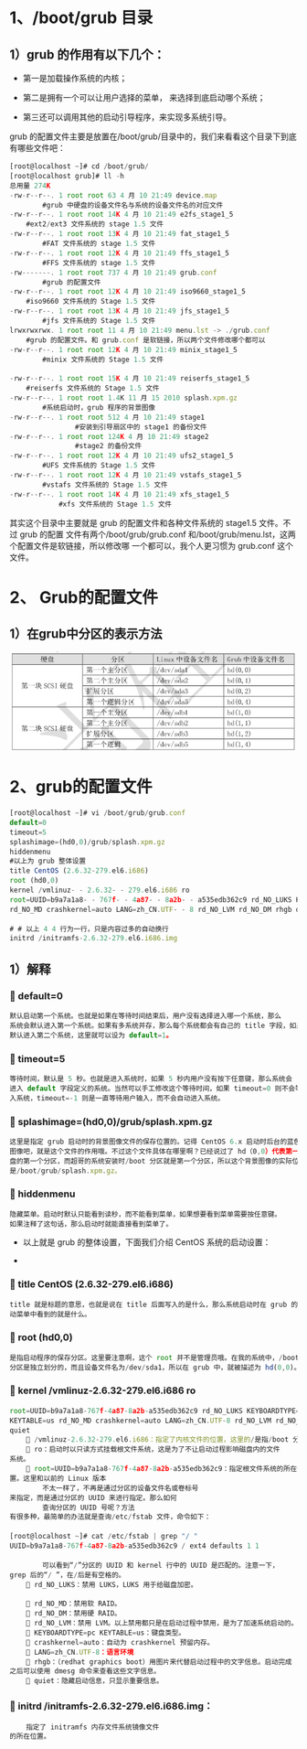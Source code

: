 # 1、/boot/grub  目录

## 1）grub 的作用有以下几个：

- 第一是加载操作系统的内核；

- 第二是拥有一个可以让用户选择的菜单，
来选择到底启动哪个系统；

- 第三还可以调用其他的启动引导程序，来实现多系统引导。



grub 的配置文件主要是放置在/boot/grub/目录中的，我们来看看这个目录下到底有哪些文件吧：


```javascript
[root@localhost ~]# cd /boot/grub/
[root@localhost grub]# ll -h
总用量 274K
-rw-r--r--. 1 root root 63 4 月 10 21:49 device.map
	    #grub 中硬盘的设备文件名与系统的设备文件名的对应文件
-rw-r--r--. 1 root root 14K 4 月 10 21:49 e2fs_stage1_5
	#ext2/ext3 文件系统的 stage 1.5 文件
-rw-r--r--. 1 root root 13K 4 月 10 21:49 fat_stage1_5
		#FAT 文件系统的 stage 1.5 文件
-rw-r--r--. 1 root root 12K 4 月 10 21:49 ffs_stage1_5
		#FFS 文件系统的 stage 1.5 文件
-rw-------. 1 root root 737 4 月 10 21:49 grub.conf
		#grub 的配置文件
-rw-r--r--. 1 root root 12K 4 月 10 21:49 iso9660_stage1_5
	#iso9660 文件系统的 Stage 1.5 文件
-rw-r--r--. 1 root root 13K 4 月 10 21:49 jfs_stage1_5
		#jfs 文件系统的 Stage 1.5 文件
lrwxrwxrwx. 1 root root 11 4 月 10 21:49 menu.lst -> ./grub.conf
	#grub 的配置文件。和 grub.conf 是软链接，所以两个文件修改哪个都可以
-rw-r--r--. 1 root root 12K 4 月 10 21:49 minix_stage1_5
		#minix 文件系统的 Stage 1.5 文件

-rw-r--r--. 1 root root 15K 4 月 10 21:49 reiserfs_stage1_5
	#reiserfs 文件系统的 Stage 1.5 文件
-rw-r--r--. 1 root root 1.4K 11 月 15 2010 splash.xpm.gz
		#系统启动时，grub 程序的背景图像
-rw-r--r--. 1 root root 512 4 月 10 21:49 stage1
				#安装到引导扇区中的 stage1 的备份文件
-rw-r--r--. 1 root root 124K 4 月 10 21:49 stage2
				#stage2 的备份文件
-rw-r--r--. 1 root root 12K 4 月 10 21:49 ufs2_stage1_5
		#UFS 文件系统的 Stage 1.5 文件
-rw-r--r--. 1 root root 12K 4 月 10 21:49 vstafs_stage1_5
		#vstafs 文件系统的 Stage 1.5 文件
-rw-r--r--. 1 root root 14K 4 月 10 21:49 xfs_stage1_5
			#xfs 文件系统的 Stage 1.5 文件
```

其实这个目录中主要就是 grub 的配置文件和各种文件系统的 stage1.5 文件。不过 grub 的配置
文件有两个/boot/grub/grub.conf 和/boot/grub/menu.lst，这两个配置文件是软链接，所以修改哪
一个都可以，我个人更习惯为 grub.conf 这个文件。



# 2、 Grub的配置文件

## 1）在grub中分区的表示方法

![](images/WEBRESOURCEb2bbea94960eafc67c6d42ec1baf13b6截图.png)



# 2、grub的配置文件

```javascript
[root@localhost ~]# vi /boot/grub/grub.conf
default=0
timeout=5
splashimage=(hd0,0)/grub/splash.xpm.gz
hiddenmenu
#以上为 grub 整体设置
title CentOS (2.6.32-279.el6.i686)
root (hd0,0)
kernel /vmlinuz- - 2.6.32- - 279.el6.i686 ro
root=UUID=b9a7a1a8- - 767f- - 4a87- - 8a2b- - a535edb362c9 rd_NO_LUKS KEYBOARDTYPE=pc KEYTABLE=us
rd_NO_MD crashkernel=auto LANG=zh_CN.UTF- - 8 rd_NO_LVM rd_NO_DM rhgb quiet

# # 以上 4 4 行为一行，只是内容过多的自动换行
initrd /initramfs-2.6.32-279.el6.i686.img
```

## 1）解释

###  default=0


```javascript
默认启动第一个系统。也就是如果在等待时间结束后，用户没有选择进入哪一个系统，那么
系统会默认进入第一个系统。如果有多系统并存，那么每个系统都会有自己的 title 字段，如果想要
默认进入第二个系统，这里就可以设为 default=1。
```






###  timeout=5


```javascript
等待时间，默认是 5 秒。也就是进入系统时，如果 5 秒内用户没有按下任意键，那么系统会
进入 default 字段定义的系统。当然可以手工修改这个等待时间，如果 timeout=0 则不会等待直接进
入系统，timeout=-1 则是一直等待用户输入，而不会自动进入系统。
```






###  splashimage=(hd0,0)/grub/splash.xpm.gz


```javascript
这里是指定 grub 启动时的背景图像文件的保存位置的。记得 CentOS 6.x 启动时后台的蓝色
图像吧，就是这个文件的作用哦。不过这个文件具体在哪里啊？已经说过了 hd（0,0）代表第一个硬
盘的第一个分区，而超哥的系统安装时/boot 分区就是第一个分区，所以这个背景图像的实际位置就
是/boot/grub/splash.xpm.gz。

```




###  hiddenmenu


```javascript
隐藏菜单。启动时默认只能看到读秒，而不能看到菜单，如果想要看到菜单需要按任意键。
如果注释了这句话，那么启动时就能直接看到菜单了。

```



- 以上就是 grub 的整体设置，下面我们介绍 CentOS 系统的启动设置：

- 


###  title CentOS (2.6.32-279.el6.i686)


```javascript
title 就是标题的意思，也就是说在 title 后面写入的是什么，那么系统启动时在 grub 的启
动菜单中看到的就是什么。
```

###  root (hd0,0)


```javascript
是指启动程序的保存分区。这里要注意啊，这个 root 并不是管理员哦。在我的系统中，/boot
分区是独立划分的，而且设备文件名为/dev/sda1，所以在 grub 中，就被描述为 hd(0,0)。
```

###  kernel /vmlinuz-2.6.32-279.el6.i686 ro


```javascript
root=UUID=b9a7a1a8-767f-4a87-8a2b-a535edb362c9 rd_NO_LUKS KEYBOARDTYPE=pc
KEYTABLE=us rd_NO_MD crashkernel=auto LANG=zh_CN.UTF-8 rd_NO_LVM rd_NO_DM rhgb
quiet
     /vmlinuz-2.6.32-279.el6.i686：指定了内核文件的位置，这里的/是指/boot 分区。
     ro：启动时以只读方式挂载根文件系统，这是为了不让启动过程影响磁盘内的文件
系统。
     root=UUID=b9a7a1a8-767f-4a87-8a2b-a535edb362c9：指定根文件系统的所在位
置。这里和以前的 Linux 版本
    	不太一样了，不再是通过分区的设备文件名或卷标号
来指定，而是通过分区的 UUID 来进行指定。那么如何
     	查询分区的 UUID 号呢？方法
有很多种，最简单的办法就是查询/etc/fstab 文件，命令如下：  
                
[root@localhost ~]# cat /etc/fstab | grep "/ "
UUID=b9a7a1a8-767f-4a87-8a2b-a535edb362c9 / ext4 defaults 1 1

    	可以看到“/”分区的 UUID 和 kernel 行中的 UUID 是匹配的。注意一下，
grep 后的“/ ”，在/后是有空格的。
     rd_NO_LUKS：禁用 LUKS，LUKS 用于给磁盘加密。

     rd_NO_MD：禁用软 RAID。
     rd_NO_DM：禁用硬 RAID。
     rd_NO_LVM：禁用 LVM。以上禁用都只是在启动过程中禁用，是为了加速系统启动的。
     KEYBOARDTYPE=pc KEYTABLE=us：键盘类型。
     crashkernel=auto：自动为 crashkernel 预留内存。
     LANG=zh_CN.UTF-8：语言环境
     rhgb：（redhat graphics boot）用图片来代替启动过程中的文字信息。启动完成
之后可以使用 dmesg 命令来查看这些文字信息。
     quiet：隐藏启动信息，只显示重要信息。
```

###      initrd /initramfs-2.6.32-279.el6.i686.img：

```javascript
    指定了 initramfs 内存文件系统镜像文件
的所在位置。

```





